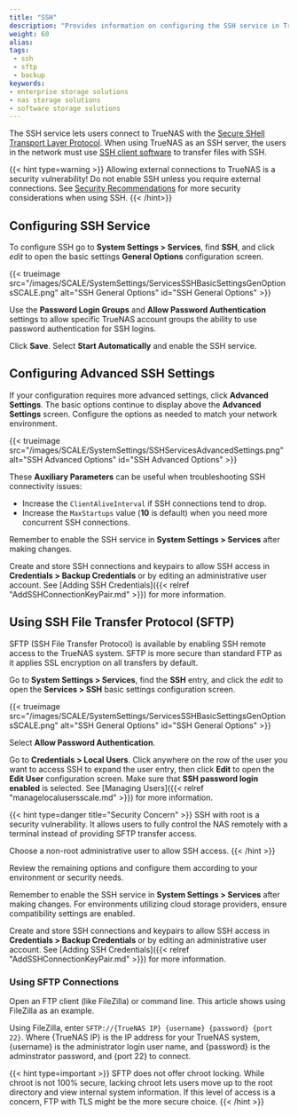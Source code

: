 ```yaml
---
title: "SSH"
description: "Provides information on configuring the SSH service in TrueNAS SCALE and using an SFTP connection."
weight: 60
alias: 
tags:
 - ssh
 - sftp
 - backup
keywords:
- enterprise storage solutions
- nas storage solutions
- software storage solutions
---
```


The SSH service lets users connect to TrueNAS with the [Secure SHell Transport Layer Protocol](https://tools.ietf.org/html/rfc4253).
When using TrueNAS as an SSH server, the users in the network must use [SSH client software](https://www.bing.com/search?q=SSH%20client%20software) to transfer files with SSH.

{{< hint type=warning >}}
Allowing external connections to TrueNAS is a security vulnerability!
Do not enable SSH unless you require external connections.
See [Security Recommendations](https://www.truenas.com/docs/solutions/optimizations/security/) for more security considerations when using SSH.
{{< /hint>}}

## Configuring SSH Service

To configure SSH go to **System Settings > Services**, find **SSH**, and click <i class="material-icons" aria-hidden="true" title="Configure">edit</i> to open the basic settings **General Options** configuration screen.

{{< trueimage src="/images/SCALE/SystemSettings/ServicesSSHBasicSettingsGenOptionsSCALE.png" alt="SSH General Options" id="SSH General Options" >}}

Use the **Password Login Groups** and **Allow Password Authentication** settings to allow specific TrueNAS account groups the ability to use password authentication for SSH logins.

Click **Save**. Select **Start Automatically** and enable the SSH service.

## Configuring Advanced SSH Settings
If your configuration requires more advanced settings, click **Advanced Settings**.
The basic options continue to display above the **Advanced Settings** screen.
Configure the options as needed to match your network environment.

{{< trueimage src="/images/SCALE/SystemSettings/SSHServicesAdvancedSettings.png" alt="SSH Advanced Options" id="SSH Advanced Options" >}}

These **Auxiliary Parameters** can be useful when troubleshooting SSH connectivity issues:

* Increase the `ClientAliveInterval` if SSH connections tend to drop.
* Increase the `MaxStartups` value (**10** is default) when you need more concurrent SSH connections.

Remember to enable the SSH service in **System Settings > Services** after making changes.

Create and store SSH connections and keypairs to allow SSH access in **Credentials > Backup Credentials** or by editing an administrative user account. See [Adding SSH Credentials]({{< relref "AddSSHConnectionKeyPair.md" >}}) for more information.

## Using SSH File Transfer Protocol (SFTP)

SFTP (SSH File Transfer Protocol) is available by enabling SSH remote access to the TrueNAS system.
SFTP is more secure than standard FTP as it applies SSL encryption on all transfers by default.

Go to **System Settings > Services**, find the **SSH** entry, and click the <i class="material-icons" aria-hidden="true" title="Configure">edit</i> to open the **Services > SSH** basic settings configuration screen.

{{< trueimage src="/images/SCALE/SystemSettings/ServicesSSHBasicSettingsGenOptionsSCALE.png" alt="SSH General Options" id="SSH General Options" >}}

Select **Allow Password Authentication**.

Go to **Credentials > Local Users**. Click anywhere on the row of the user you want to access SSH to expand the user entry, then click **Edit** to open the **Edit User** configuration screen. Make sure that **SSH password login enabled** is selected. See [Managing Users]({{< relref "managelocalusersscale.md" >}}) for more information.

{{< hint type=danger title="Security Concern" >}}
SSH with root is a security vulnerability. It allows users to fully control the NAS remotely with a terminal instead of providing SFTP transfer access.

Choose a non-root administrative user to allow SSH access.
{{< /hint >}}

Review the remaining options and configure them according to your environment or security needs.

Remember to enable the SSH service in **System Settings > Services** after making changes. For environments utilizing cloud storage providers, ensure compatibility settings are enabled.

Create and store SSH connections and keypairs to allow SSH access in **Credentials > Backup Credentials** or by editing an administrative user account. See [Adding SSH Credentials]({{< relref "AddSSHConnectionKeyPair.md" >}}) for more information.

### Using SFTP Connections

Open an FTP client (like FileZilla) or command line.
This article shows using FileZilla as an example.

Using FileZilla, enter `SFTP://{TrueNAS IP} {username} {password} {port 22}`. Where {TrueNAS IP} is the IP address for your TrueNAS system, {username} is the administrator login user name, and {password} is the adminstrator password, and {port 22} to connect.

{{< hint type=important >}}
SFTP does not offer chroot locking.
While chroot is not 100% secure, lacking chroot lets users move up to the root directory and view internal system information.
If this level of access is a concern, FTP with TLS might be the more secure choice.
{{< /hint >}}
